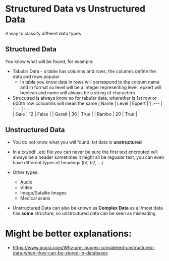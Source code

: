 # Structured Data vs Unstructured Data
A way to classify diffeent data types

## Structured Data
You know what will be found, for example:
- Tabular Data - a table has columns and rows, the columns define the data and rows popular
    - In table you know data in rows will correspond to the coloum name and in format so level will be
      a integer representing level, epxert will boolean and name will always be a string of characters
- Strucutred is always know so for tabular data, wherether is 1st row or 600th row coloumns will mean
  the same 
    | Name      | Level     | Expert     |
    | :---      | :---      | :---    
    | Gale      | 12        | False      |
    | Geralt    | 36        | True       |
    | Rambo     | 20        | True       |
     
## Unstructured Data
 - You do not know what you will found. txt data is **unstructured**
 - In a txt/pdf...etc file you can never be sure the first text encrouted will always be a header
   sometimes it might all be regualar text, you can even have different types of headings (h1, h2, ...)
- Other types:
    - Audio
    - Video
    - Image/Satalite Images
    - Medical scans

- Unstructured Data can also be known as **Complex Data** as all/most data has **some**
  structure, so unstrcutured data can be seen as misleading

 
# Might be better explanations:
  - https://www.quora.com/Why-are-images-considered-unstructured-data-when-they-can-be-stored-in-databases